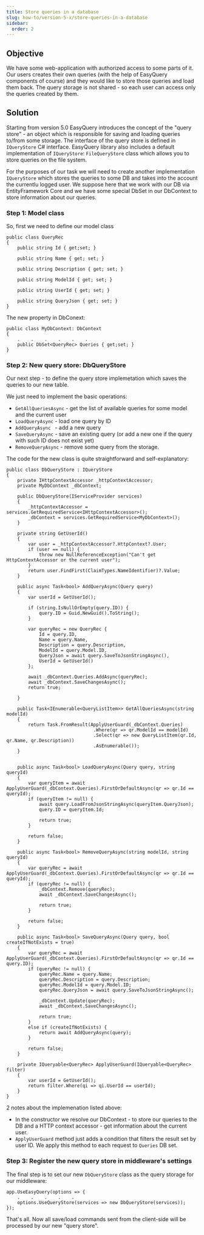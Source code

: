 ```yaml
---
title: Store queries in a database
slug: how-to/version-5-x/store-queries-in-a-database
sidebar:
  order: 2
---
```


## Objective

We have some web-application with authorized access to some parts of it. Our users creates their own queries (with the help of EasyQuery components of course) and they would like to store those queries and load them back. The query storage is not shared - so each user can access only the queries created by them.

## Solution

Starting from version 5.0 EasyQuery introduces the concept of the "query store" - an object which is responsible for saving and loading queries to/from some storage. The interface of the query store is defined in `IQueryStore` C# interface. EasyQuery library also includes a default implementation of `IQueryStore`: `FileQueryStore` class which allows you to store queries on the file system.

For the purposes of our task we will need to create another implementation `IQueryStore` which stores the queries to some DB and takes into the account the currentlu logged user. We suppose here that we work with our DB via EntityFramework Core and we have some special DbSet in our DbContext to store information about our queries.

### Step 1: Model class

So, first we need to define our model class

```
public class QueryRec
{
	public string Id { get;set; }
	
	public string Name { get; set; }
	
    public string Description { get; set; }

    public string ModelId { get; set; }

    public string UserId { get; set; }

    public string QueryJson { get; set; }
}
```


The new property in  DbConext:

```
public class MyDbContext: DbContext
{
    .    .    .    .    .    .
	public DbSet<QueryRec> Queries { get;set; }
}
```


### Step 2: New query store: DbQueryStore

Our next step - to define the query store implemetation which saves the queries to our new table.

 We just need to implement the basic operations:
 
 - `GetAllQueriesAsync` - get the list of available queries for some model and the current user
 - `LoadQueryAsync` - load one query by ID
 - `AddQueryAsync ` - add a new query
 - `SaveQueryAsync` - save an existing query (or add a new one if the query with such ID does not exist yet)
 - `RemoveQueryAsync` - remove some query from the storage.


The code for the new class is quite straightforward and self-explanatory:

```
public class DbQueryStore : IQueryStore
{
    private IHttpContextAccessor _httpContextAccessor;
    private MyDbContext _dbContext;

    public DbQueryStore(IServiceProvider services)
    {
        _httpContextAccessor = services.GetRequiredService<IHttpContextAccessor>();
        _dbContext = services.GetRequiredService<MyDbContext>();
    }

    private string GetUserId()
    {
        var user = _httpContextAccessor?.HttpContext?.User;
        if (user == null) {
            throw new NullReferenceException("Can't get HttpContextAccessor or the current user");
        }
        return user.FindFirst(ClaimTypes.NameIdentifier)?.Value;
    }

    public async Task<bool> AddQueryAsync(Query query)
    {
        var userId = GetUserId();

        if (string.IsNullOrEmpty(query.ID)) {
            query.ID = Guid.NewGuid().ToString();
        }

        var queryRec = new QueryRec {
            Id = query.ID,
            Name = query.Name,
            Description = query.Description,
            ModelId = query.Model.ID,
            QueryJson = await query.SaveToJsonStringAsync(),
            UserId = GetUserId()
        };

        await _dbContext.Queries.AddAsync(queryRec);
        await _dbContext.SaveChangesAsync();
        return true;

    }

    public Task<IEnumerable<QueryListItem>> GetAllQueriesAsync(string modelId)
    {
        return Task.FromResult(ApplyUserGuard(_dbContext.Queries)
                                .Where(qr => qr.ModelId == modelId)
                                .Select(qr => new QueryListItem(qr.Id, qr.Name, qr.Description))
                                .AsEnumerable());
    }


    public async Task<bool> LoadQueryAsync(Query query, string queryId)
    {
        var queryItem = await ApplyUserGuard(_dbContext.Queries).FirstOrDefaultAsync(qr => qr.Id == queryId);
        if (queryItem != null) {
            await query.LoadFromJsonStringAsync(queryItem.QueryJson);
            query.ID = queryItem.Id;

            return true;
        }

        return false;
    }

    public async Task<bool> RemoveQueryAsync(string modelId, string queryId)
    {
        var queryRec = await ApplyUserGuard(_dbContext.Queries).FirstOrDefaultAsync(qr => qr.Id == queryId);
        if (queryRec != null) {
            _dbContext.Remove(queryRec);
            await _dbContext.SaveChangesAsync();

            return true;
        }

        return false;
    }

    public async Task<bool> SaveQueryAsync(Query query, bool createIfNotExists = true)
    {
        var queryRec = await ApplyUserGuard(_dbContext.Queries).FirstOrDefaultAsync(qr => qr.Id == query.ID);
        if (queryRec != null) {
            queryRec.Name = query.Name;
            queryRec.Description = query.Description;
            queryRec.ModelId = query.Model.ID;
            queryRec.QueryJson = await query.SaveToJsonStringAsync();

            _dbContext.Update(queryRec);
            await _dbContext.SaveChangesAsync();

            return true;
        }
        else if (createIfNotExists) {
            return await AddQueryAsync(query);
        }

        return false;
    }

    private IQueryable<QueryRec> ApplyUserGuard(IQueryable<QueryRec> filter)
    {
        var userId = GetUserId();
        return filter.Where(qi => qi.UserId == userId);
    }
}
```

2 notes about the implemenation listed above:

 - In the constructor we resolve our DbContext - to store our queries to the DB and a HTTP context accessor - get information about the current user.
 - `ApplyUserGuard` method just adds a condition that filters the result set by user ID. We apply this method to each request to `Queries` DB set.


### Step 3: Register the new query store in middleware's settings

The final step is to set our new `DbQueryStore` class as the query storage for our middleware:

```
app.UseEasyQuery(options => {
    .    .    .    .    .
    options.UseQueryStore(services => new DbQueryStore(services));
});
```

That's all. Now all save/load commands sent from the client-side will be processed by our new "query store".
